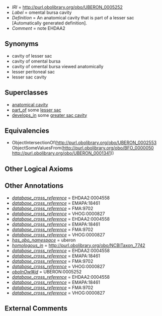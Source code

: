  * *IRI* = http://purl.obolibrary.org/obo/UBERON_0005252
 * *Label* = omental bursa cavity
 * *Definition* = An anatomical cavity that is part of a lesser sac [Automatically generated definition].
 * *Comment* = note EHDAA2

## Synonyms

 * cavity of lesser sac
 * cavity of omental bursa
 * cavity of omental bursa viewed anatomically
 * lesser peritoneal sac
 * lesser sac cavity

## Superclasses

 * [anatomical cavity](../../UBERON/53/UBERON_0002553.md)
 * [part_of](../../BFO/50/BFO_0000050.md) some [lesser sac](../../UBERON/41/UBERON_0001341.md)
 * [develops_in](../../RO/26/RO_0002226.md) some [greater sac cavity](../../UBERON/50/UBERON_0005450.md)

## Equivalencies

 * ObjectIntersectionOf(<http://purl.obolibrary.org/obo/UBERON_0002553> ObjectSomeValuesFrom(<http://purl.obolibrary.org/obo/BFO_0000050> <http://purl.obolibrary.org/obo/UBERON_0001341>))

## Other Logical Axioms


## Other Annotations

 * *[database_cross_reference](../../ef/oboInOwl#hasDbXref.md)* = EHDAA2:0004558
 * *[database_cross_reference](../../ef/oboInOwl#hasDbXref.md)* = EMAPA:18461
 * *[database_cross_reference](../../ef/oboInOwl#hasDbXref.md)* = FMA:9702
 * *[database_cross_reference](../../ef/oboInOwl#hasDbXref.md)* = VHOG:0000827
 * *[database_cross_reference](../../ef/oboInOwl#hasDbXref.md)* = EHDAA2:0004558
 * *[database_cross_reference](../../ef/oboInOwl#hasDbXref.md)* = EMAPA:18461
 * *[database_cross_reference](../../ef/oboInOwl#hasDbXref.md)* = FMA:9702
 * *[database_cross_reference](../../ef/oboInOwl#hasDbXref.md)* = VHOG:0000827
 * *[has_obo_namespace](../../ce/oboInOwl#hasOBONamespace.md)* = uberon
 * *[homologous_in](../../core#homologous/in/core#homologous_in.md)* = http://purl.obolibrary.org/obo/NCBITaxon_7742
 * *[database_cross_reference](../../ef/oboInOwl#hasDbXref.md)* = EHDAA2:0004558
 * *[database_cross_reference](../../ef/oboInOwl#hasDbXref.md)* = EMAPA:18461
 * *[database_cross_reference](../../ef/oboInOwl#hasDbXref.md)* = FMA:9702
 * *[database_cross_reference](../../ef/oboInOwl#hasDbXref.md)* = VHOG:0000827
 * *[oboInOwl#id](../../id/oboInOwl#id.md)* = UBERON:0005252
 * *[database_cross_reference](../../ef/oboInOwl#hasDbXref.md)* = EHDAA2:0004558
 * *[database_cross_reference](../../ef/oboInOwl#hasDbXref.md)* = EMAPA:18461
 * *[database_cross_reference](../../ef/oboInOwl#hasDbXref.md)* = FMA:9702
 * *[database_cross_reference](../../ef/oboInOwl#hasDbXref.md)* = VHOG:0000827

## External Comments

